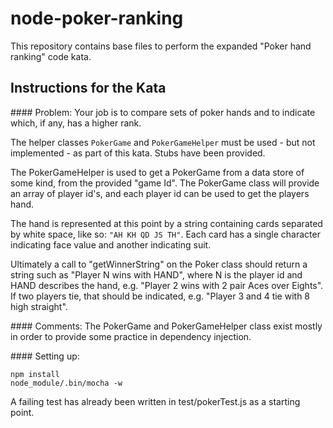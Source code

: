 node-poker-ranking
==================

This repository contains base files to perform the expanded "Poker hand ranking"
code kata.

## Instructions for the Kata

#### Problem:
Your job is to compare sets of poker hands and to indicate which, if any, has a higher rank.

The helper classes `PokerGame` and `PokerGameHelper` must be used - but not implemented - as part of this kata.  Stubs have been provided.

The PokerGameHelper is used to get a PokerGame from a data store of some kind, from the provided "game Id".  The PokerGame class will provide an array of player id's, and each player id can be used to get the players hand.

The hand is represented at this point by a string containing cards separated by white space, like so: `"AH KH QD JS TH"`.  Each card has a single character indicating face value and another indicating suit.

Ultimately a call to "getWinnerString" on the Poker class should return a string such as "Player N wins with HAND", where N is the player id and HAND describes the hand, e.g. "Player 2 wins with 2 pair Aces over Eights".   If two players tie, that should be indicated, e.g. "Player 3 and 4 tie with 8 high straight".

#### Comments:
The PokerGame and PokerGameHelper class exist mostly in order to provide some practice in dependency injection.

#### Setting up:

```
npm install
node_module/.bin/mocha -w
```

A failing test has already been written in test/pokerTest.js as a starting point.
